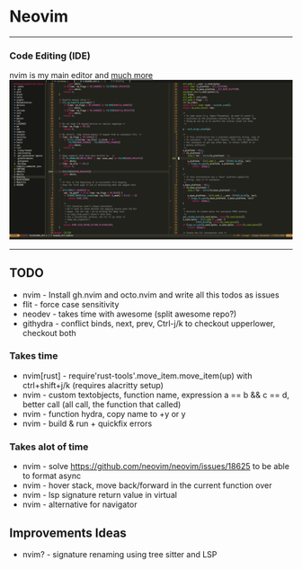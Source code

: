 # Neovim

---

### Code Editing (IDE)
nvim is my main editor and [much more](https://github.com/ofirgall/learn-nvim/blob/master/EverythingEverywhereAllAtOnce.md)
![nvim Screenshot](../../media/nvim/preview.png)

---

## TODO
* nvim - Install gh.nvim and octo.nvim and write all this todos as issues
* flit - force case sensitivity
* neodev - takes time with awesome (split awesome repo?)
* githydra - conflict binds, next, prev, Ctrl-j/k to checkout upperlower, checkout both
### Takes time
* nvim[rust] - require'rust-tools'.move_item.move_item(up) with ctrl+shift+j/k (requires alacritty setup)
* nvim - custom textobjects, function name, expression a == b && c == d, better call (all call, the function that called)
* nvim - function hydra, copy name to +y or y
* nvim - build & run + quickfix errors
### Takes alot of time
* nvim - solve https://github.com/neovim/neovim/issues/18625 to be able to format async
* nvim - hover stack, move back/forward in the current function over
* nvim - lsp signature return value in virtual
* nvim - alternative for navigator

## Improvements Ideas
* nvim? - signature renaming using tree sitter and LSP
